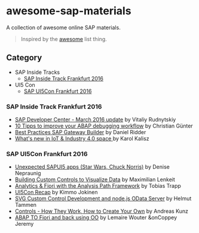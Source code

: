 # awesome-sap-materials

A collection of awesome online SAP materials.

> Inspired by the [awesome](https://github.com/bayandin/awesome-awesomeness) list thing.

## Category
- SAP Inside Tracks
  - [SAP Inside Track Frankfurt 2016](#sap-inside-track-frankfurt-2016)
- UI5 Con
  - [SAP UI5Con Frankfurt 2016](#sap-ui5con-frankfurt-2016)

### SAP Inside Track Frankfurt 2016
- [SAP Developer Center - March 2016 update](http://www.slideshare.net/VitaliyRudnytskiy/sap-developer-center) by Vitaliy Rudnytskiy
- [10 Tipps to improve your ABAP debugging workflow](https://github.com/christianguenter2/sitFRA_2016) by Christian Günter
- [Best Practices SAP Gateway Builder](http://de.slideshare.net/DanielRidder1/daniel-ridder-best-practices-sap-gateway-builder) by Daniel Ridder
- [What's new in IoT & Industry 4.0 space ](http://www.slideshare.net/KarolKalisz/sitfra-2016-whats-new-in-iot-industry-40-space) by Karol Kalisz

### SAP UI5Con Frankfurt 2016
- [Unexpected SAPUI5 apps (Star Wars, Chuck Norris)](https://ui5con2016slides-d062712trial.dispatcher.hanatrial.ondemand.com/slides/index.html#/) by Denise Nepraunig
- [Building Custom Controls to Visualize Data](http://www.slideshare.net/MaximilianLenkeit/building-custom-controls-to-visualize-data-ui5con-2016-frankfurt) by Maximilian Lenkeit
- [Analytics & Fiori with the Analysis Path Framework](http://de.slideshare.net/ttrapp/analytics-fiori-with-the-analysis-path-framework) by
Tobias Trapp
- [UI5Con Recap](http://scn.sap.com/community/developer-center/front-end/blog/2016/03/13/my-ui5con-recap) by Kimmo Jokinen
- [SVG Custom Control Development and node.js OData Server](https://prezi.com/xqbz93q6zsv9/ui5con/?utm_campaign=share&utm_medium=copy) by Helmut Tammen
- [Controls - How They Work, How to Create Your Own](http://de.slideshare.net/andreaskunz/ui5-controls-ui5con-2016) by Andreas Kunz
- [ABAP TO Fiori and back using OO](http://prezi.com/mfahxi_cen_z/) by Lemaire Wouter &onCoppey Jeremy
